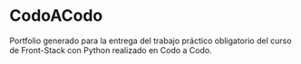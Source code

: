 # CodoACodo
Portfolio generado para la entrega del trabajo práctico obligatorio del curso de Front-Stack con Python realizado en Codo a Codo.

